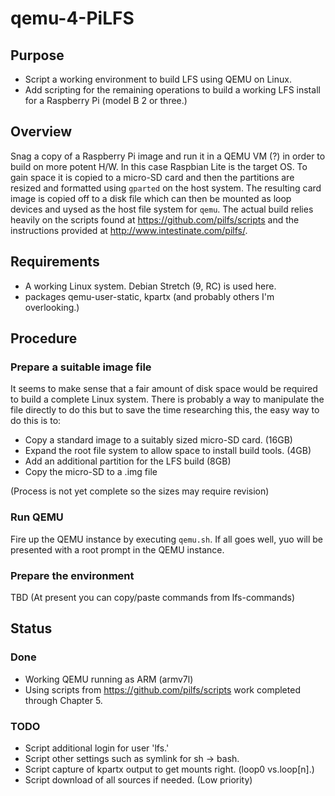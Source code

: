 # qemu-4-PiLFS

## Purpose

* Script a working environment to build LFS using QEMU on Linux.
* Add scripting for the remaining operations to build a working LFS install for a Raspberry Pi (model B 2 or three.)

## Overview

Snag a copy of a Raspberry Pi image and run it in a QEMU VM (?) in order to build on more potent H/W. In this case Raspbian Lite is the target OS. To gain space it is copied to a micro-SD card and then the partitions are resized and formatted using `gparted` on the host system. The resulting card image is copied off to a disk file which can then be mounted as loop devices and uysed as the host file system for `qemu`. The actual build relies heavily on the scripts found at https://github.com/pilfs/scripts and the instructions provided at http://www.intestinate.com/pilfs/.

## Requirements

* A working Linux system. Debian Stretch (9, RC) is used here.
* packages qemu-user-static, kpartx (and probably others I'm overlooking.)

## Procedure

### Prepare a suitable image file

It seems to make sense that a fair amount of disk space would be required to build a complete Linux system.
There is probably a way to manipulate the file directly to do this but to save the time researching this,
the easy way to do this is to:

* Copy a standard image to a suitably sized micro-SD card. (16GB)
* Expand the root file system to allow space to install build tools. (4GB)
* Add an additional partition for the LFS build (8GB)
* Copy the micro-SD to a .img file

(Process is not yet complete so the sizes may require revision)

### Run QEMU

Fire up the QEMU instance by executing `qemu.sh`. If all goes well, yuo will be presented with a root prompt in the QEMU instance.

### Prepare the environment

TBD (At present you can copy/paste commands from lfs-commands)

## Status

### Done

* Working QEMU running as ARM (armv7l)
* Using scripts from https://github.com/pilfs/scripts work completed through Chapter 5.

### TODO

* Script additional login for user 'lfs.'
* Script other settings such as symlink for sh -> bash.
* Script capture of kpartx output to get mounts right. (loop0 vs.loop[n].)
* Script download of all sources if needed. (Low priority)
